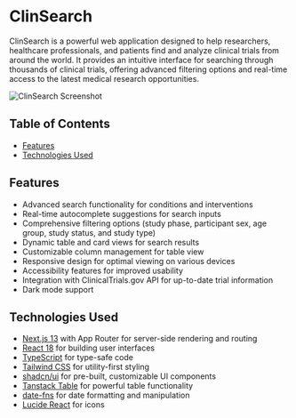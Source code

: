 
# ClinSearch

ClinSearch is a powerful web application designed to help researchers, healthcare professionals, and patients find and analyze clinical trials from around the world. It provides an intuitive interface for searching through thousands of clinical trials, offering advanced filtering options and real-time access to the latest medical research opportunities.

![ClinSearch Screenshot](https://soqmsb04dk.ufs.sh/f/KBljPeC0dD9GinvoRFe2v0C8OS9X1tdY2L6NQkosnGzUwRyM)

## Table of Contents

- [Features](#features)
- [Technologies Used](#technologies-used)


## Features

- Advanced search functionality for conditions and interventions
- Real-time autocomplete suggestions for search inputs
- Comprehensive filtering options (study phase, participant sex, age group, study status, and study type)
- Dynamic table and card views for search results
- Customizable column management for table view
- Responsive design for optimal viewing on various devices
- Accessibility features for improved usability
- Integration with ClinicalTrials.gov API for up-to-date trial information
- Dark mode support

## Technologies Used

- [Next.js 13](https://nextjs.org/) with App Router for server-side rendering and routing
- [React 18](https://reactjs.org/) for building user interfaces
- [TypeScript](https://www.typescriptlang.org/) for type-safe code
- [Tailwind CSS](https://tailwindcss.com/) for utility-first styling
- [shadcn/ui](https://ui.shadcn.com/) for pre-built, customizable UI components
- [Tanstack Table](https://tanstack.com/table/v8) for powerful table functionality
- [date-fns](https://date-fns.org/) for date formatting and manipulation
- [Lucide React](https://lucide.dev/) for icons




